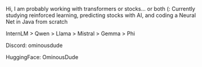 Hi, I am probably working with transformers or stocks... or both (:
Currently studying reinforced learning, predicting stocks with AI, and coding a Neural Net in Java from scratch

InternLM > Qwen > Llama > Mistral > Gemma > Phi

Discord: ominousdude

HuggingFace: OminousDude

<!---
OminousDude/OminousDude is a ✨ special ✨ repository because its `README.md` (this file) appears on your GitHub profile.
You can click the Preview link to take a look at your changes.
--->

